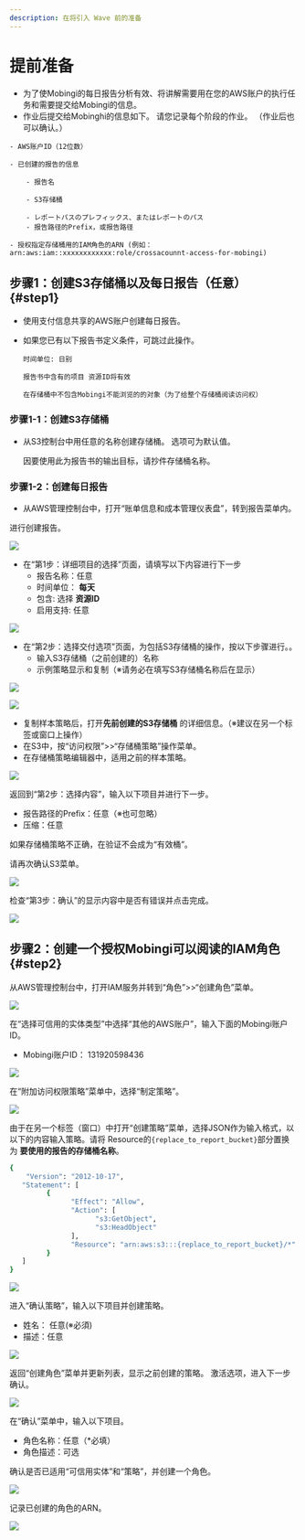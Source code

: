 ```yaml
---
description: 在将引入 Wave 前的准备
---
```


# 提前准备

* 为了使Mobingi的每日报告分析有效、将讲解需要用在您的AWS账户的执行任务和需要提交给Mobingi的信息。
* 作业后提交给Mobinghi的信息如下。 请您记录每个阶段的作业。 （作业后也可以确认。）

```text
- AWS账户ID（12位数）

- 已创建的报告的信息

    - 报告名

    - S3存储桶

    - レポートパスのプレフィックス、またはレポートのパス
    - 报告路径的Prefix，或报告路径

- 授权指定存储桶用的IAM角色的ARN (例如：arn:aws:iam::xxxxxxxxxxxx:role/crossacounnt-access-for-mobingi)
```

## 步骤1：创建S3存储桶以及每日报告（任意） {#step1}

* 使用支付信息共享的AWS账户创建每日报告。
* 如果您已有以下报告书定义条件，可跳过此操作。

  `时间单位: 日别`

  `报告书中含有的项目 资源ID将有效`

  `在存储桶中不包含Mobingi不能浏览的的对象（为了给整个存储桶阅读访问权）`

### 步骤1-1：创建S3存储桶

* 从S3控制台中用任意的名称创建存储桶。 选项可为默认值。

  因要使用此为报告书的输出目标，请抄件存储桶名称。

### 步骤1-2：创建每日报告

* 从AWS管理控制台中，打开“账单信息和成本管理仪表盘”，转到报告菜单内。 

进行创建报告。

![](../.gitbook/assets/bill_001.png)

* 在“第1步：详细项目的选择”页面，请填写以下内容进行下一步 
  * 报告名称：任意
  * 时间单位： **每天**
  * 包含: 选择 **资源ID**
  * 启用支持: 任意

![](../.gitbook/assets/bill_002.png)

* 在“第2步：选择交付选项”页面，为包括S3存储桶的操作，按以下步骤进行。。
  * 输入S3存储桶（之前创建的）名称
  * 示例策略显示和复制（※请务必在填写S3存储桶名称后在显示）

![](../.gitbook/assets/bill_003.png)

![](../.gitbook/assets/bill_004.png)

* 复制样本策略后，打开**先前创建的S3存储桶** 的详细信息。（※建议在另一个标签或窗口上操作）
* 在S3中，按“访问权限”&gt;&gt;“存储桶策略”操作菜单。
* 在存储桶策略编辑器中，适用之前的样本策略。

![](../.gitbook/assets/bill_005.png)

返回到“第2步：选择内容”，输入以下项目并进行下一步。

* 报告路径的Prefix：任意（※也可忽略）
* 压缩：任意

如果存储桶策略不正确，在验证不会成为“有效桶”。

请再次确认S3菜单。

![](../.gitbook/assets/bill_006.png)

检查“第3步：确认”的显示内容中是否有错误并点击完成。

![](../.gitbook/assets/bill_007.png)

## 步骤2：创建一个授权Mobingi可以阅读的IAM角色 {#step2}

从AWS管理控制台中，打开IAM服务并转到“角色”&gt;&gt;“创建角色”菜单。

![](../.gitbook/assets/role_001.png)

在“选择可信用的实体类型”中选择“其他的AWS账户”，输入下面的Mobingi账户ID。

* Mobingi账户ID： 131920598436

![](../.gitbook/assets/role_002.png)

在“附加访问权限策略”菜单中，选择“制定策略”。

![](../.gitbook/assets/role_003-1.png)

由于在另一个标签（窗口）中打开“创建策略”菜单，选择JSON作为输入格式，以以下的内容输入策略。请将 Resource的`{replace_to_report_bucket}`部分置换为 **要使用的报告的存储桶名称**。

```bash
{
    "Version": "2012-10-17",
   "Statement": [
         {
               "Effect": "Allow",
               "Action": [
                     "s3:GetObject",
                     "s3:HeadObject"
               ],
               "Resource": "arn:aws:s3:::{replace_to_report_bucket}/*"
         }
   ]
}
```

![](../.gitbook/assets/role_004.png)

进入“确认策略”，输入以下项目并创建策略。

* 姓名： 任意\(※必須\)
* 描述：任意

![](../.gitbook/assets/role_005.png)

返回“创建角色”菜单并更新列表，显示之前创建的策略。 激活选项，进入下一步确认。

![](../.gitbook/assets/role_006.png)

在“确认”菜单中，输入以下项目。

* 角色名称：任意（\*必填）
* 角色描述：可选

确认是否已适用“可信用实体”和“策略”，并创建一个角色。

![](../.gitbook/assets/role_007.png)

记录已创建的角色的ARN。

![](../.gitbook/assets/role_008-1.png)


